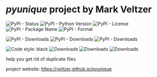 
# *pyunique* project by Mark Veltzer

![PyPI - Status](https://img.shields.io/pypi/status/pyunique)
![PyPI - Python Version](https://img.shields.io/pypi/pyversions/pyunique)
![PyPI - License](https://img.shields.io/pypi/l/pyunique)
![PyPI - Package Name](https://img.shields.io/pypi/v/pyunique)
![PyPI - Format](https://img.shields.io/pypi/format/pyunique)

![PyPI - Downloads](https://img.shields.io/pypi/dd/pyunique)
![PyPI - Downloads](https://img.shields.io/pypi/dw/pyunique)
![PyPI - Downloads](https://img.shields.io/pypi/dm/pyunique)

![Code style: black](https://img.shields.io/badge/code%20style-black-000000.svg)
![Downloads](https://pepy.tech/badge/pyunique)
![Downloads](https://pepy.tech/badge/pyunique/month)
![Downloads](https://pepy.tech/badge/pyunique/week)


help you get rid of duplicate files

project website: <https://veltzer.github.io/pyunique>

